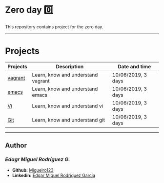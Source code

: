  # Zero day :zero:

  This repository contains project for the zero day.

---

  # Projects
  Projects | Description | Date and time
  ----------- | ----------- | -----------
  [vagrant](./0x00-vagrant) | Learn, know and understand vagrant | 10/06/2019, 3 days
  [emacs](./0x01-emacs) | Learn, know and understand emacs | 10/06/2019, 3 days
  [Vi](./0x02-vi) | Learn, know and understand vi | 10/06/2019, 3 days
  [Git](./0x03-git) | Learn, know and understand git | 10/06/2019, 3 days

---

## Author
### _Edagr Miguel Rodríguez G._

- **Github:** [Miguelro123](https://github.com/Miguelro123) 
- **Linkedin:** [Edgar Miguel Rodriguez Garcia](https://www.linkedin.com/in/edgar-miguel-rodriguez-garcia-20a5281a2/)
